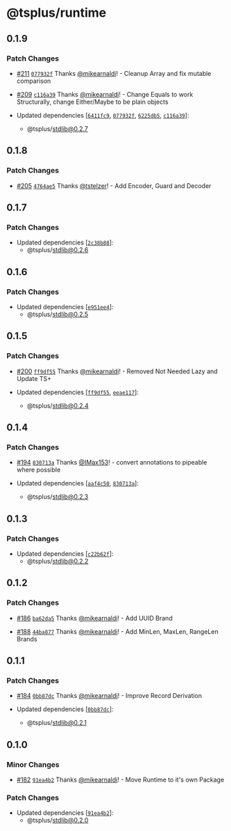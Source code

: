 # @tsplus/runtime

## 0.1.9

### Patch Changes

- [#211](https://github.com/ts-plus/stdlib/pull/211) [`077932f`](https://github.com/ts-plus/stdlib/commit/077932f52944897911af59d686f4596dc916b789) Thanks [@mikearnaldi](https://github.com/mikearnaldi)! - Cleanup Array and fix mutable comparison

- [#209](https://github.com/ts-plus/stdlib/pull/209) [`c116a39`](https://github.com/ts-plus/stdlib/commit/c116a39985ce9a0b11a794c430f15401fd1654e8) Thanks [@mikearnaldi](https://github.com/mikearnaldi)! - Change Equals to work Structurally, change Either/Maybe to be plain objects

- Updated dependencies [[`6411fc9`](https://github.com/ts-plus/stdlib/commit/6411fc9032a4db21a8d34b057fc3477fa7506476), [`077932f`](https://github.com/ts-plus/stdlib/commit/077932f52944897911af59d686f4596dc916b789), [`6225db5`](https://github.com/ts-plus/stdlib/commit/6225db551ffe5ef64af1c7ee412b073bdeb79677), [`c116a39`](https://github.com/ts-plus/stdlib/commit/c116a39985ce9a0b11a794c430f15401fd1654e8)]:
  - @tsplus/stdlib@0.2.7

## 0.1.8

### Patch Changes

- [#205](https://github.com/ts-plus/stdlib/pull/205) [`4764ae5`](https://github.com/ts-plus/stdlib/commit/4764ae5122e0a674e6fa05958dca63f7d100a3da) Thanks [@tstelzer](https://github.com/tstelzer)! - Add Encoder<null>, Guard<null> and Decoder<null>

## 0.1.7

### Patch Changes

- Updated dependencies [[`2c38b88`](https://github.com/ts-plus/stdlib/commit/2c38b883f8613cc4a834de9152a3bb8abf5f45df)]:
  - @tsplus/stdlib@0.2.6

## 0.1.6

### Patch Changes

- Updated dependencies [[`e951ee4`](https://github.com/ts-plus/stdlib/commit/e951ee46744d97135c361817cd4abb0b3e022cf0)]:
  - @tsplus/stdlib@0.2.5

## 0.1.5

### Patch Changes

- [#200](https://github.com/ts-plus/stdlib/pull/200) [`ff9df55`](https://github.com/ts-plus/stdlib/commit/ff9df55f012e921f9705060d14cc1983833fbf61) Thanks [@mikearnaldi](https://github.com/mikearnaldi)! - Removed Not Needed Lazy and Update TS+

- Updated dependencies [[`ff9df55`](https://github.com/ts-plus/stdlib/commit/ff9df55f012e921f9705060d14cc1983833fbf61), [`eeae117`](https://github.com/ts-plus/stdlib/commit/eeae117ec94c7ef1437b9af9d8792afb05725ddb)]:
  - @tsplus/stdlib@0.2.4

## 0.1.4

### Patch Changes

- [#194](https://github.com/ts-plus/stdlib/pull/194) [`830713a`](https://github.com/ts-plus/stdlib/commit/830713a899d5fd32b75f1a5610e5de7204b34df5) Thanks [@IMax153](https://github.com/IMax153)! - convert annotations to pipeable where possible

- Updated dependencies [[`aaf4c50`](https://github.com/ts-plus/stdlib/commit/aaf4c5097e8ddb468f45649221d7073651b0046c), [`830713a`](https://github.com/ts-plus/stdlib/commit/830713a899d5fd32b75f1a5610e5de7204b34df5)]:
  - @tsplus/stdlib@0.2.3

## 0.1.3

### Patch Changes

- Updated dependencies [[`c22b62f`](https://github.com/ts-plus/stdlib/commit/c22b62f433e6388230298e7161c113dd18ff03cd)]:
  - @tsplus/stdlib@0.2.2

## 0.1.2

### Patch Changes

- [#186](https://github.com/ts-plus/stdlib/pull/186) [`ba62da5`](https://github.com/ts-plus/stdlib/commit/ba62da59f3cbdfc6687ace5668ced20c707959a2) Thanks [@mikearnaldi](https://github.com/mikearnaldi)! - Add UUID Brand

* [#188](https://github.com/ts-plus/stdlib/pull/188) [`44ba877`](https://github.com/ts-plus/stdlib/commit/44ba8773fd9558ab2042e35fe5a037ee71b96455) Thanks [@mikearnaldi](https://github.com/mikearnaldi)! - Add MinLen, MaxLen, RangeLen Brands

## 0.1.1

### Patch Changes

- [#184](https://github.com/ts-plus/stdlib/pull/184) [`0bb87dc`](https://github.com/ts-plus/stdlib/commit/0bb87dc2c3e117db37c1692e5e568b2e53da5485) Thanks [@mikearnaldi](https://github.com/mikearnaldi)! - Improve Record Derivation

- Updated dependencies [[`0bb87dc`](https://github.com/ts-plus/stdlib/commit/0bb87dc2c3e117db37c1692e5e568b2e53da5485)]:
  - @tsplus/stdlib@0.2.1

## 0.1.0

### Minor Changes

- [#182](https://github.com/ts-plus/stdlib/pull/182) [`91ea4b2`](https://github.com/ts-plus/stdlib/commit/91ea4b2a9d3baf07156fa6c46153ade044b1bd4c) Thanks [@mikearnaldi](https://github.com/mikearnaldi)! - Move Runtime to it's own Package

### Patch Changes

- Updated dependencies [[`91ea4b2`](https://github.com/ts-plus/stdlib/commit/91ea4b2a9d3baf07156fa6c46153ade044b1bd4c)]:
  - @tsplus/stdlib@0.2.0
